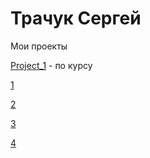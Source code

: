 # Трачук Сергей
Мои проекты

[Project_1](https://trachuksergey.github.io/Project%20curs%20(html,scss,js)/src/ "Проект с курса") - по курсу

[1](https://trachuksergey.github.io/BOUNCY_project/src/ "Проект по курсу")

[2](https://trachuksergey.github.io/adaptive_project/src/ "Проект по курсу")

[3](https://trachuksergey.github.io/project-3/src/ "Проект по курсу")

[4](https://trachuksergey.github.io/project_1/src/ "Проект по курсу")

